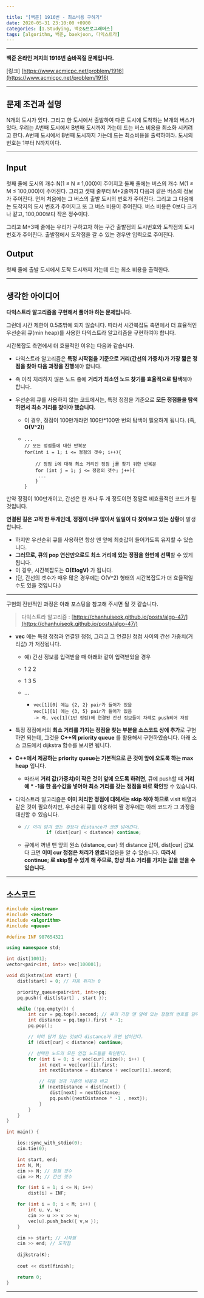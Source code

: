 ```yaml
---

title: "[백준] 1916번 - 최소비용 구하기"
date: 2020-05-31 23:10:00 +0900
categories: [1.Studying, 백준&프로그래머스]
tags: [algorithm, 백준, baekjoon, 다익스트라]
---
```




------

**백준 온라인 저지의 1916번 숨바꼭질 문제입니다.**

[링크] [https://www.acmicpc.net/problem/1916](https://www.acmicpc.net/problem/1916)

---

## **문제 조건과 설명**

N개의 도시가 있다. 그리고 한 도시에서 출발하여 다른 도시에 도착하는 M개의 버스가 있다. 우리는 A번째 도시에서 B번째 도시까지 가는데 드는 버스 비용을 최소화 시키려고 한다. A번째 도시에서 B번째 도시까지 가는데 드는 최소비용을 출력하여라. 도시의 번호는 1부터 N까지이다.

------




## **Input**

첫째 줄에 도시의 개수 N(1 ≤ N ≤ 1,000)이 주어지고 둘째 줄에는 버스의 개수 M(1 ≤ M ≤ 100,000)이 주어진다. 그리고 셋째 줄부터 M+2줄까지 다음과 같은 버스의 정보가 주어진다. 먼저 처음에는 그 버스의 출발 도시의 번호가 주어진다. 그리고 그 다음에는 도착지의 도시 번호가 주어지고 또 그 버스 비용이 주어진다. 버스 비용은 0보다 크거나 같고, 100,000보다 작은 정수이다.

그리고 M+3째 줄에는 우리가 구하고자 하는 구간 출발점의 도시번호와 도착점의 도시번호가 주어진다. 출발점에서 도착점을 갈 수 있는 경우만 입력으로 주어진다.

## **Output**

첫째 줄에 출발 도시에서 도착 도시까지 가는데 드는 최소 비용을 출력한다.

---



## **생각한 아이디어**

**다익스트라 알고리즘을 구현해서 풀어야 하는 문제입니다.**

그런데 시간 제한이 0.5초밖에 되지 않습니다. 따라서 시간복잡도 측면에서 더 효율적인 우선순위 큐(min heap)를 사용한 다익스트라 알고리즘을 구현하여야 합니다.

시간복잡도 측면에서 더 효율적인 이유는 다음과 같습니다.

* 다익스트라 알고리즘은 **특정 시작점을 기준으로 거리(간선의 가중치)가 가장 짧은 정점을 찾아 다음 과정을 진행**해야 합니다.

* 즉 아직 처리하지 않은 노드 중에 **거리가 최소인 노드 찾기를 효율적으로 탐색**해야 합니다.

* 우선순위 큐를 사용하지 않는 코드에서는, 특정 정점을 기준으로 **모든 정점들을 탐색하면서 최소 거리를 찾아야 했습니다.**

  * 이 경우, 정점이 100만개라면 100만*100만 번의 탐색이 필요하게 됩니다. (즉, **O(V^2)**)

  * ```
    ...
    // 모든 정점들에 대한 반복문
    for(int i = 1; i <= 정점의 갯수; i++){	
    
    	// 정점 i에 대해 최소 거리인 정점 j를 찾기 위한 반복분
    	for (int j = 1; j <= 정점의 갯수; j++){
    	 ...
    	}
    }
    ```

    

만약 정점이 100만개이고, 간선은 한 개나 두 개 정도이면 정말로 비효율적인 코드가 될 것입니다.

**연결된 길은 고작 한 두개인데, 정점이 너무 많아서 일일이 다 찾아보고 있는 상황**이 발생합니다.

* 하지만 우선순위 큐를 사용하면 항상 맨 앞에 최솟값이 들어가도록 유지할 수 있습니다. 
* **그러므로, 큐의 pop 연산만으로도 최소 거리에 있는 정점을 한번에 선택**할 수 있게 됩니다.
* 이 경우, 시간복잡도는 **O(ElogV)** 가 됩니다.
* (단, 간선의 갯수가 매우 많은 경우에는 O(V^2) 형태의 시간복잡도가 더 효율적일 수도 있을 것입니다.)

------

구현의 전반적인 과정은 아래 포스팅을 참고해 주시면 될 것 같습니다.

> 다익스트라 알고리즘 : [https://chanhuiseok.github.io/posts/algo-47/](https://chanhuiseok.github.io/posts/algo-47/)

* **vec** 에는 특정 정점과 연결된 정점, 그리고 그 연결된 정점 사이의 간선 가중치(거리값) 가 저장됩니다.

  * 예) 간선 정보를 입력받을 때 아래와 같이 입력받았을 경우

  * 1 2 2

  * 1 3 5

  * ...

    * ```
      vec[1][0] 에는 {2, 2} pair가 들어가 있음
      vec[1][1] 에는 {3, 5} pair가 들어가 있음
      -> 즉, vec[1](1번 정점)에 연결된 간선 정보들이 차례로 push되어 저장
      ```

* 특정 정점에서의 **최소 거리를 가지는 정점을 찾는 부분을 소스코드 상에 추가**로 구현하면 되는데, 그것을 **C++의 priority queue** 를 활용해서 구현하였습니다.  아래 소스 코드에서 dijkstra 함수를 보시면 됩니다.

* **C++에서 제공하는 priority queue는 기본적으로 큰 것이 앞에 오도록 하는 max heap** 입니다.
  * 따라서 **거리 값(가중치)이 작은 것이 앞에 오도록 하려면**, 큐에 push할 때 **거리에 * -1을 한 음수값을 넣어야 최소 거리를 갖는 정점을 바로 확인**할 수 있습니다.

* 다익스트라 알고리즘은 **이미 처리한 정점에 대해서는 skip 해야 하므로** visit 배열과 같은 것이 필요하지만, 우선순위 큐를 이용하여 짤 경우에는 아래 코드가 그 과정을 대신할 수 있습니다.

  * ```c++
    // 이미 담겨 있는 것보다 distance가 크면 넘어간다.
    		if (dist[cur] < distance) continue;
    ```

  * 큐에서 꺼낸 맨 앞의 원소 {distance, cur} 의 distance 값이, dist[cur] 값보다 크면 **이미 cur 정점은 처리가 완료**되었음을 알 수 있습니다. **따라서 continue; 로 skip할 수 있게 해 주므로, 항상 최소 거리를 가지는 값을 얻을 수 있습니다.**

------



## **소스코드**

```c++
#include <iostream>
#include <vector>
#include <algorithm>
#include <queue>

#define INF 987654321

using namespace std;

int dist[1001];
vector<pair<int, int>> vec[100001];

void dijkstra(int start) {
	dist[start] = 0; // 처음 위치는 0

	priority_queue<pair<int, int>>pq;
	pq.push({ dist[start] , start });

	while (!pq.empty()) {
		int cur = pq.top().second; // 큐의 가장 맨 앞에 있는 정점의 번호를 담아온다.
		int distance = pq.top().first * -1; 
		pq.pop();

		// 이미 담겨 있는 것보다 distance가 크면 넘어간다.
		if (dist[cur] < distance) continue;

		// 선택한 노드의 모든 인접 노드들을 확인한다.
		for (int i = 0; i < vec[cur].size(); i++) {
			int next = vec[cur][i].first;
			int nextDistance = distance + vec[cur][i].second;

			// 다음 것과 기존의 비용과 비교
			if (nextDistance < dist[next]) {
				dist[next] = nextDistance;
				pq.push({nextDistance * -1 , next});
			}
		}
	}
}

int main() {

	ios::sync_with_stdio(0);
	cin.tie(0);

    int start, end;
	int N, M;
	cin >> N; // 정점 갯수
	cin >> M; // 간선 갯수

	for (int i = 1; i <= N; i++) 
		dist[i] = INF;

	for (int i = 0; i < M; i++) {
		int u, v, w;
		cin >> u >> v >> w;
		vec[u].push_back({ v,w });
	}

	cin >> start; // 시작점
	cin >> end; // 도착점
	
	dijkstra(K);
    
	cout << dist[finish];

	return 0;
}
```

------

